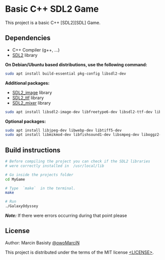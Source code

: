 # Basic C++ SDL2 Game

This project is a basic C++ [SDL2][SDL] Game.

## Dependencies

- C++ Compiler (g++, ...)
- [SDL2](https://www.libsdl.org/) library

**On Debian/Ubuntu based distributions, use the following command:**

```sh
sudo apt install build-essential pkg-config libsdl2-dev
```

**Additional packages:**

- [SDL2_image](https://github.com/libsdl-org/SDL_image) library
- [SDL2_ttf](https://github.com/libsdl-org/SDL_ttf) library
- [SDL2_mixer](https://github.com/libsdl-org/SDL_mixer) library

```sh
sudo apt install libsdl2-image-dev libfreetype6-dev libsdl2-ttf-dev libsdl2-mixer-dev
```

**Optional packages:**

```sh
sudo apt install libjpeg-dev libwebp-dev libtiff5-dev
sudo apt install libmikmod-dev libfishsound1-dev libsmpeg-dev liboggz2-dev libflac-dev libfluidsynth-dev
```

## Build instructions

```sh
# Before compiling the project you can check if the SDL2 libraries
# were correctly installed in  /usr/local/lib

# Go inside the projects folder
cd MyGame

# Type  `make`  in the terminal. 
make

# Run
./GalaxyOdyssey
```

***Note:*** If there were errors occurring during that point please

## License

Author: Marcin Basisty [@owoMarciN](https://github.com/owoMarciN)

This project is distributed under the terms of the MIT license
[&lt;LICENSE&gt;](https://www.mit.edu/~amini/LICENSE.md).
